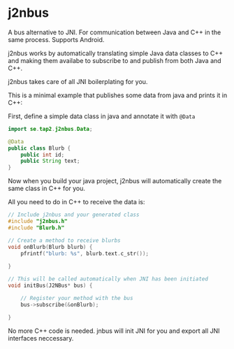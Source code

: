 j2nbus
======

A bus alternative to JNI. For communication between Java and C++ in the same process. Supports Android.

j2nbus works by automatically translating simple Java data classes to C++ and making them availabe to subscribe to and publish from both Java and C++.

j2nbus takes care of all JNI boilerplating for you. 

This is a minimal example that publishes some data from java and prints it in C++:

First, define a simple data class in java and annotate it with ```@Data```

```java
import se.tap2.j2nbus.Data;

@Data
public class Blurb {
    public int id;
    public String text;
}
```

Now when you build your java project, j2nbus will automatically create the same class in C++ for you.

All you need to do in C++ to receive the data is:

```Cpp
// Include j2nbus and your generated class
#include "j2nbus.h"
#include "Blurb.h"

// Create a method to receive blurbs
void onBlurb(Blurb blurb) {
	pfrintf("blurb: %s", blurb.text.c_str());
	
}

// This will be called automatically when JNI has been initiated
void initBus(J2NBus* bus) {

    // Register your method with the bus
	bus->subscribe(&onBlurb);

}

```

No more C++ code is needed. jnbus will init JNI for you and export all JNI interfaces neccessary.
